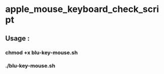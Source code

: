 # apple_mouse_keyboard_check_script


## Usage :

### chmod +x blu-key-mouse.sh
### ./blu-key-mouse.sh

